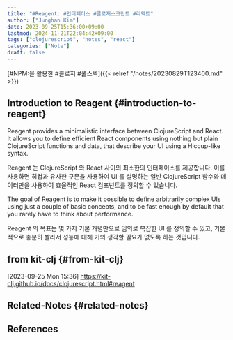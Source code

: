 ```yaml
---
title: "#Reagent: #인터페이스 #클로저스크립트 #리엑트"
author: ["Junghan Kim"]
date: 2023-09-25T15:36:00+09:00
lastmod: 2024-11-21T22:04:42+09:00
tags: ["clojurescript", "notes", "react"]
categories: ["Note"]
draft: false
---
```


[#NPM:을 활용한 #클로저 #풀스텍]({{< relref "/notes/20230829T123400.md" >}})


## Introduction to Reagent {#introduction-to-reagent}

Reagent provides a minimalistic interface between ClojureScript and React. It allows you to define efficient React components using nothing but plain ClojureScript functions and data, that describe your UI using a Hiccup-like syntax.

Reagent 는 ClojureScript 와 React 사이의 최소한의 인터페이스를 제공합니다. 이를 사용하면 히컵과 유사한 구문을 사용하여 UI 를 설명하는 일반 ClojureScript 함수와 데이터만을 사용하여 효율적인 React 컴포넌트를 정의할 수 있습니다.

The goal of Reagent is to make it possible to define arbitrarily complex UIs using just a couple of basic concepts, and to be fast enough by default that you rarely have to think about performance.

Reagent 의 목표는 몇 가지 기본 개념만으로 임의로 복잡한 UI 를 정의할 수 있고, 기본적으로 충분히 빨라서 성능에 대해 거의 생각할 필요가 없도록 하는 것입니다.


## from kit-clj {#from-kit-clj}

<span class="timestamp-wrapper"><span class="timestamp">[2023-09-25 Mon 15:36]</span></span> <https://kit-clj.github.io/docs/clojurescript.html#reagent>


## Related-Notes {#related-notes}

## References

<style>.csl-entry{text-indent: -1.5em; margin-left: 1.5em;}</style><div class="csl-bib-body">
</div>
